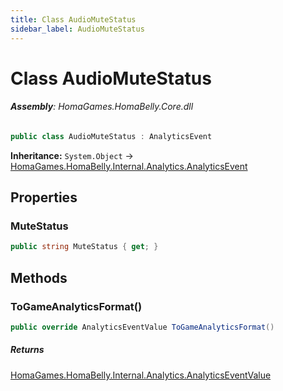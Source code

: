 ```yaml
---
title: Class AudioMuteStatus
sidebar_label: AudioMuteStatus
---
```

# Class AudioMuteStatus


###### **Assembly**: HomaGames.HomaBelly.Core.dll

```csharp title="Declaration"
public class AudioMuteStatus : AnalyticsEvent
```
**Inheritance:** `System.Object` -> [HomaGames.HomaBelly.Internal.Analytics.AnalyticsEvent](../HomaGames.HomaBelly.Internal.Analytics/AnalyticsEvent)

## Properties
### MuteStatus


```csharp title="Declaration"
public string MuteStatus { get; }
```
## Methods
### ToGameAnalyticsFormat()


```csharp title="Declaration"
public override AnalyticsEventValue ToGameAnalyticsFormat()
```

##### Returns

[HomaGames.HomaBelly.Internal.Analytics.AnalyticsEventValue](../HomaGames.HomaBelly.Internal.Analytics/AnalyticsEventValue)
